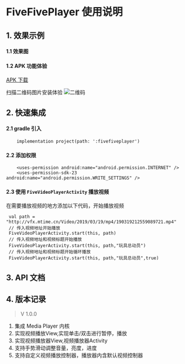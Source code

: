 # FiveFivePlayer 使用说明

## 1. 效果示例
#### 1.1 效果图

#### 1.2 APK 功能体验
[APK 下载](https://github.com/onestravel/FiveFivePlayer/tree/master/resources/apk/FiveFivePlayer.apk)

扫描二维码图片安装体验
![二维码](https://github.com/onestravel/FiveFivePlayer/tree/master/resources/apk/FiveFivePlayer_qr_code.png)
## 2. 快速集成
#### 2.1 gradle 引入
```
    implementation project(path: ':fivefiveplayer')
```
#### 2.2 添加权限
```
    <uses-permission android:name="android.permission.INTERNET" />
    <uses-permission-sdk-23 android:name="android.permission.WRITE_SETTINGS" />
```
#### 2.3 使用 ``FiveVideoPlayerActivity`` 播放视频

在需要播放视频的地方添加以下代码，开始播放视频

```
 val path = "http://vfx.mtime.cn/Video/2019/03/19/mp4/190319212559089721.mp4"
 // 传入视频地址开始播放
 FiveVideoPlayerActivity.start(this, path)
 // 传入视频地址和视频标题开始播放
 FiveVideoPlayerActivity.start(this, path,"玩具总动员")
 // 传入视频地址和视频标题开始循环播放
 FiveVideoPlayerActivity.start(this, path,"玩具总动员",true)
```

## 3. API 文档



## 4. 版本记录


> V 1.0.0
1. 集成 Media Player 内核
2. 实现视频播放View,实现单击/双击进行暂停，播放
4. 实现视频播放器View,视频播放器Activity
3. 支持手势滑动调整音量，亮度，进度
5. 支持自定义视频播放控制器，播放器内含默认视频控制器
